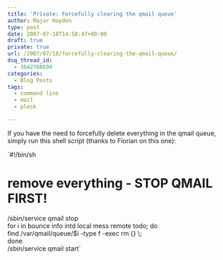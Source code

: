 ```yaml
---
title: 'Private: Forcefully clearing the qmail queue'
author: Major Hayden
type: post
date: 2007-07-18T14:58:47+00:00
draft: true
private: true
url: /2007/07/18/forcefully-clearing-the-qmail-queue/
dsq_thread_id:
  - 3642768694
categories:
  - Blog Posts
tags:
  - command line
  - mail
  - plesk

---
```

If you have the need to forcefully delete everything in the qmail queue, simply run this shell script (thanks to Florian on this one):

`#!/bin/sh</p>
<h1>remove everything - STOP QMAIL FIRST!</h1>
<p>/sbin/service qmail stop<br />
for i in bounce info intd local mess remote todo; do<br />
find /var/qmail/queue/$i -type f -exec rm {} \;<br />
done<br />
/sbin/service qmail start`
